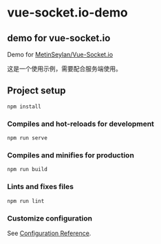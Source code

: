 # vue-socket.io-demo

## demo for vue-socket.io
Demo for [MetinSeylan/Vue-Socket.io](https://github.com/MetinSeylan/Vue-Socket.io)  

这是一个使用示例，需要配合服务端使用。

## Project setup
```
npm install
```

### Compiles and hot-reloads for development
```
npm run serve
```

### Compiles and minifies for production
```
npm run build
```

### Lints and fixes files
```
npm run lint
```

### Customize configuration
See [Configuration Reference](https://cli.vuejs.org/config/).
